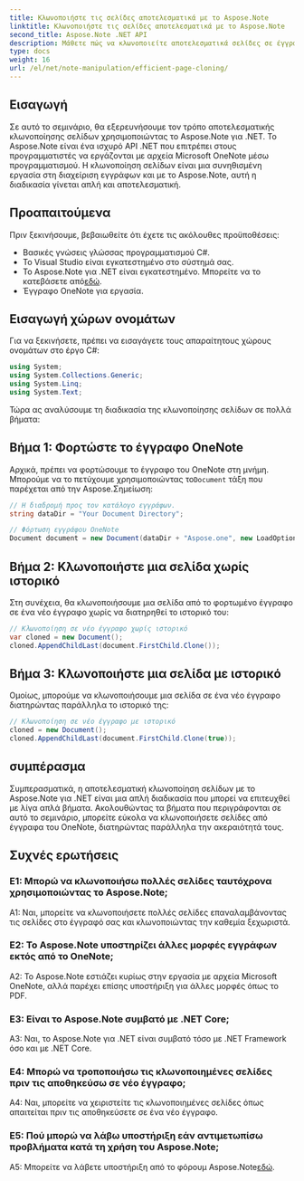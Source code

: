 ```yaml
---
title: Κλωνοποιήστε τις σελίδες αποτελεσματικά με το Aspose.Note
linktitle: Κλωνοποιήστε τις σελίδες αποτελεσματικά με το Aspose.Note
second_title: Aspose.Note .NET API
description: Μάθετε πώς να κλωνοποιείτε αποτελεσματικά σελίδες σε έγγραφα OneNote χρησιμοποιώντας το Aspose.Note για .NET. Ακολουθήστε το βήμα προς βήμα σεμινάριο για εύκολη εφαρμογή.
type: docs
weight: 16
url: /el/net/note-manipulation/efficient-page-cloning/
---
```

## Εισαγωγή

Σε αυτό το σεμινάριο, θα εξερευνήσουμε τον τρόπο αποτελεσματικής κλωνοποίησης σελίδων χρησιμοποιώντας το Aspose.Note για .NET. Το Aspose.Note είναι ένα ισχυρό API .NET που επιτρέπει στους προγραμματιστές να εργάζονται με αρχεία Microsoft OneNote μέσω προγραμματισμού. Η κλωνοποίηση σελίδων είναι μια συνηθισμένη εργασία στη διαχείριση εγγράφων και με το Aspose.Note, αυτή η διαδικασία γίνεται απλή και αποτελεσματική.

## Προαπαιτούμενα

Πριν ξεκινήσουμε, βεβαιωθείτε ότι έχετε τις ακόλουθες προϋποθέσεις:

- Βασικές γνώσεις γλώσσας προγραμματισμού C#.
- Το Visual Studio είναι εγκατεστημένο στο σύστημά σας.
-  Το Aspose.Note για .NET είναι εγκατεστημένο. Μπορείτε να το κατεβάσετε από[εδώ](https://releases.aspose.com/note/net/).
- Έγγραφο OneNote για εργασία.

## Εισαγωγή χώρων ονομάτων

Για να ξεκινήσετε, πρέπει να εισαγάγετε τους απαραίτητους χώρους ονομάτων στο έργο C#:

```csharp
using System;
using System.Collections.Generic;
using System.Linq;
using System.Text;
```

Τώρα ας αναλύσουμε τη διαδικασία της κλωνοποίησης σελίδων σε πολλά βήματα:

## Βήμα 1: Φορτώστε το έγγραφο OneNote

 Αρχικά, πρέπει να φορτώσουμε το έγγραφο του OneNote στη μνήμη. Μπορούμε να το πετύχουμε χρησιμοποιώντας το`Document` τάξη που παρέχεται από την Aspose.Σημείωση:

```csharp
// Η διαδρομή προς τον κατάλογο εγγράφων.
string dataDir = "Your Document Directory";

// Φόρτωση εγγράφου OneNote
Document document = new Document(dataDir + "Aspose.one", new LoadOptions { LoadHistory = true });
```

## Βήμα 2: Κλωνοποιήστε μια σελίδα χωρίς ιστορικό

Στη συνέχεια, θα κλωνοποιήσουμε μια σελίδα από το φορτωμένο έγγραφο σε ένα νέο έγγραφο χωρίς να διατηρηθεί το ιστορικό του:

```csharp
// Κλωνοποίηση σε νέο έγγραφο χωρίς ιστορικό
var cloned = new Document();
cloned.AppendChildLast(document.FirstChild.Clone());
```

## Βήμα 3: Κλωνοποιήστε μια σελίδα με ιστορικό

Ομοίως, μπορούμε να κλωνοποιήσουμε μια σελίδα σε ένα νέο έγγραφο διατηρώντας παράλληλα το ιστορικό της:

```csharp
// Κλωνοποίηση σε νέο έγγραφο με ιστορικό
cloned = new Document();
cloned.AppendChildLast(document.FirstChild.Clone(true));
```

## συμπέρασμα

Συμπερασματικά, η αποτελεσματική κλωνοποίηση σελίδων με το Aspose.Note για .NET είναι μια απλή διαδικασία που μπορεί να επιτευχθεί με λίγα απλά βήματα. Ακολουθώντας τα βήματα που περιγράφονται σε αυτό το σεμινάριο, μπορείτε εύκολα να κλωνοποιήσετε σελίδες από έγγραφα του OneNote, διατηρώντας παράλληλα την ακεραιότητά τους.

## Συχνές ερωτήσεις

### Ε1: Μπορώ να κλωνοποιήσω πολλές σελίδες ταυτόχρονα χρησιμοποιώντας το Aspose.Note;

A1: Ναι, μπορείτε να κλωνοποιήσετε πολλές σελίδες επαναλαμβάνοντας τις σελίδες στο έγγραφό σας και κλωνοποιώντας την καθεμία ξεχωριστά.

### Ε2: Το Aspose.Note υποστηρίζει άλλες μορφές εγγράφων εκτός από το OneNote;

A2: Το Aspose.Note εστιάζει κυρίως στην εργασία με αρχεία Microsoft OneNote, αλλά παρέχει επίσης υποστήριξη για άλλες μορφές όπως το PDF.

### Ε3: Είναι το Aspose.Note συμβατό με .NET Core;

A3: Ναι, το Aspose.Note για .NET είναι συμβατό τόσο με .NET Framework όσο και με .NET Core.

### Ε4: Μπορώ να τροποποιήσω τις κλωνοποιημένες σελίδες πριν τις αποθηκεύσω σε νέο έγγραφο;

A4: Ναι, μπορείτε να χειριστείτε τις κλωνοποιημένες σελίδες όπως απαιτείται πριν τις αποθηκεύσετε σε ένα νέο έγγραφο.

### Ε5: Πού μπορώ να λάβω υποστήριξη εάν αντιμετωπίσω προβλήματα κατά τη χρήση του Aspose.Note;

 A5: Μπορείτε να λάβετε υποστήριξη από το φόρουμ Aspose.Note[εδώ](https://forum.aspose.com/c/note/28).